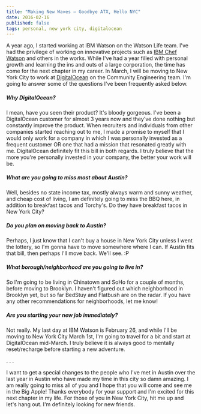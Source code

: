 ```yaml
---
title: "Making New Waves – Goodbye ATX, Hello NYC"
date: 2016-02-16
published: false
tags: personal, new york city, digitalocean
---
```


A year ago, I started working at IBM Watson on the Watson Life team. I've had the privilege of working on innovative projects such as [IBM Chef Watson](http://ibmchefwatson.com) and others in the works. While I've had a year filled with personal growth and learning the ins and outs of a large corporation, the time has come for the next chapter in my career. In March, I will be moving to New York City to work at [DigitalOcean](http://digitalocean.com) on the Community Engineering team. I'm going to answer some of the questions I've been frequently asked below.

##### Why DigitalOcean?  

I mean, have you seen their product? It's bloody gorgeous. I've been a
DigitalOcean customer for almost 3 years now and they've done nothing but
constantly improve the product. When recruiters and individuals from other
companies started reaching out to me, I made a promise to myself that I would
only work for a company in which I was personally invested as a frequent
customer OR one that had a mission that resonated greatly with me. DigitalOcean
definitely fit this bill in both regards. I truly believe that the more you're
personally invested in your company, the better your work will be.

##### What are you going to miss most about Austin?  

Well, besides no state income tax, mostly always warm and sunny weather, and
cheap cost of living, I am definitely going to miss the BBQ here, in addition to
breakfast tacos and Torchy's. Do they have breakfast tacos in New York City?

##### Do you plan on moving back to Austin?  

Perhaps, I just know that I can't buy a house in New York City unless I went the
lottery, so I'm gonna have to move somewhere where I can. If Austin fits that
bill, then perhaps I'll move back. We'll see. :P

##### What borough/neighborhood are you going to live in?  
So I'm going to be living in Chinatown and SoHo for a couple of months, before
moving to Brooklyn. I haven't figured out which neighborhood in Brooklyn yet,
but so far BedStuy and Flatbush are on the radar. If you have any other
recommendations for neighborhoods, let me know!

##### Are you starting your new job immediately?  
Not really. My last day at IBM Watson is February 26, and while I'll be moving
to New York City March 1st, I'm going to travel for a bit and start at
DigitalOcean mid-March. I truly believe it is always good to mentally reset/recharge before
starting a new adventure.

. . . 

I want to get a special changes to the people who I've met in Austin over the
last year in Austin who have made my time in this city so damn amazing. I am
really going to miss all of you and I hope that you will come and see me in the
Big Apple! Thanks everybody for your support and I'm excited for this next
chapter in my life. For those of you in New York City, hit me up and let's hang
out. I'm definitely looking for new friends. 
